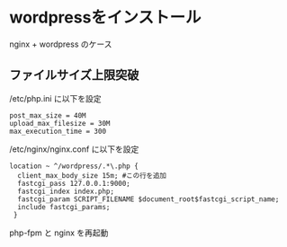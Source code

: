 # wordpressをインストール

nginx + wordpress のケース

## ファイルサイズ上限突破

/etc/php.ini に以下を設定
```
post_max_size = 40M
upload_max_filesize = 30M
max_execution_time = 300
```

/etc/nginx/nginx.conf に以下を設定
```
location ~ ^/wordpress/.*\.php {
  client_max_body_size 15m; #この行を追加
  fastcgi_pass 127.0.0.1:9000;
  fastcgi_index index.php;
  fastcgi_param SCRIPT_FILENAME $document_root$fastcgi_script_name;
  include fastcgi_params;
 }
 ```

php-fpm と nginx を再起動
